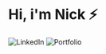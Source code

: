 <h1>Hi, i'm Nick ⚡</h1>

![LinkedIn](https://www.linkedin.com/in/nixoletas/)
![Portfolio](https://nixoletas.github.io/me)
